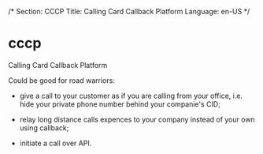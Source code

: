 /*
Section: CCCP
Title: Calling Card Callback Platform
Language: en-US
*/

cccp
====
Calling Card Callback Platform

Could be good for road warriors:

- give a call to your customer as if you are calling from your office, i.e. hide your private phone number behind your companie's CID;

- relay long distance calls expences to your company instead of your own using callback;

- initiate a call over API.
